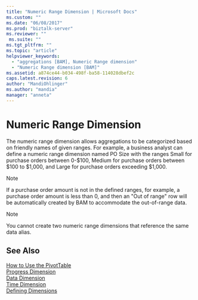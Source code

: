 ```yaml
---
title: "Numeric Range Dimension | Microsoft Docs"
ms.custom: ""
ms.date: "06/08/2017"
ms.prod: "biztalk-server"
ms.reviewer: ""
 ms.suite: ""
ms.tgt_pltfrm: ""
ms.topic: "article"
helpviewer_keywords: 
  - "aggregations [BAM], Numeric Range dimension"
  - "Numeric Range dimension [BAM]"
ms.assetid: a874ce44-b034-498f-ba58-114028dbef2c
caps.latest.revision: 6
author: "MandiOhlinger"
ms.author: "mandia"
manager: "anneta"
---
```

# Numeric Range Dimension
The numeric range dimension allows aggregations to be categorized based on friendly names of given ranges. For example, a business analyst can define a numeric range dimension named PO Size with the ranges Small for purchase orders between 0-$100, Medium for purchase orders between $100 to $1,000, and Large for purchase orders exceeding $1,000.  
  
> [!NOTE]
>  If a purchase order amount is not in the defined ranges, for example, a purchase order amount is less than 0, and then an "Out of range" row will be automatically created by BAM to accommodate the out-of-range data.  
  
> [!NOTE]
>  You cannot create two numeric range dimensions that reference the same data alias.  
  
## See Also  
 [How to Use the PivotTable](../core/how-to-use-the-pivottable.md)   
 [Progress Dimension](../core/progress-dimension.md)   
 [Data Dimension](../core/data-dimension.md)   
 [Time Dimension](../core/time-dimension.md)   
 [Defining Dimensions](../core/defining-dimensions.md)